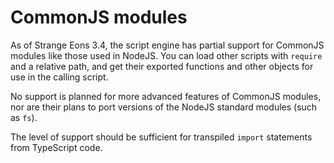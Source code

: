 # CommonJS modules
As of Strange Eons 3.4, the script engine has partial support
for CommonJS modules like those used in NodeJS. You can load other
scripts with `require` and a relative path, and get their exported
functions and other objects for use in the calling script.

No support is planned for more advanced features of CommonJS modules,
nor are their plans to port versions of the NodeJS standard modules
(such as `fs`).

The level of support should be sufficient for transpiled `import`
statements from TypeScript code.
